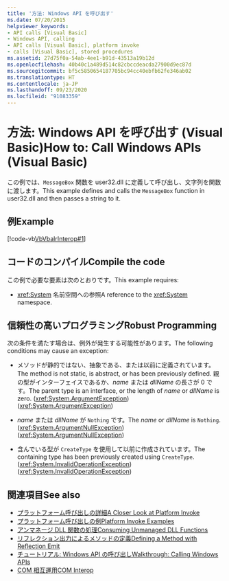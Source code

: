 ```yaml
---
title: '方法: Windows API を呼び出す'
ms.date: 07/20/2015
helpviewer_keywords:
- API calls [Visual Basic]
- Windows API, calling
- API calls [Visual Basic], platform invoke
- calls [Visual Basic], stored procedures
ms.assetid: 27d75f0a-54ab-4ee1-b91d-43513a19b12d
ms.openlocfilehash: 40b40c1a489d514c82cbccdeacda27900d9ec87d
ms.sourcegitcommit: bf5c5850654187705bc94cc40ebfb62fe346ab02
ms.translationtype: HT
ms.contentlocale: ja-JP
ms.lasthandoff: 09/23/2020
ms.locfileid: "91083359"
---
```

# <a name="how-to-call-windows-apis-visual-basic"></a><span data-ttu-id="58529-102">方法: Windows API を呼び出す (Visual Basic)</span><span class="sxs-lookup"><span data-stu-id="58529-102">How to: Call Windows APIs (Visual Basic)</span></span>

<span data-ttu-id="58529-103">この例では、`MessageBox` 関数を user32.dll に定義して呼び出し、文字列を関数に渡します。</span><span class="sxs-lookup"><span data-stu-id="58529-103">This example defines and calls the `MessageBox` function in user32.dll and then passes a string to it.</span></span>  
  
## <a name="example"></a><span data-ttu-id="58529-104">例</span><span class="sxs-lookup"><span data-stu-id="58529-104">Example</span></span>  

 [!code-vb[VbVbalrInterop#1](~/samples/snippets/visualbasic/VS_Snippets_VBCSharp/VbVbalrInterop/VB/Class1.vb#1)]  
  
## <a name="compile-the-code"></a><span data-ttu-id="58529-105">コードのコンパイル</span><span class="sxs-lookup"><span data-stu-id="58529-105">Compile the code</span></span>  

 <span data-ttu-id="58529-106">この例で必要な要素は次のとおりです。</span><span class="sxs-lookup"><span data-stu-id="58529-106">This example requires:</span></span>  
  
- <span data-ttu-id="58529-107"><xref:System> 名前空間への参照</span><span class="sxs-lookup"><span data-stu-id="58529-107">A reference to the <xref:System> namespace.</span></span>  
  
## <a name="robust-programming"></a><span data-ttu-id="58529-108">信頼性の高いプログラミング</span><span class="sxs-lookup"><span data-stu-id="58529-108">Robust Programming</span></span>  

 <span data-ttu-id="58529-109">次の条件を満たす場合は、例外が発生する可能性があります。</span><span class="sxs-lookup"><span data-stu-id="58529-109">The following conditions may cause an exception:</span></span>  
  
- <span data-ttu-id="58529-110">メソッドが静的ではない、抽象である、または以前に定義されています。</span><span class="sxs-lookup"><span data-stu-id="58529-110">The method is not static, is abstract, or has been previously defined.</span></span> <span data-ttu-id="58529-111">親の型がインターフェイスであるか、*name* または *dllName* の長さが 0 です。</span><span class="sxs-lookup"><span data-stu-id="58529-111">The parent type is an interface, or the length of *name* or *dllName* is zero.</span></span> <span data-ttu-id="58529-112">(<xref:System.ArgumentException>)</span><span class="sxs-lookup"><span data-stu-id="58529-112">(<xref:System.ArgumentException>)</span></span>  
  
- <span data-ttu-id="58529-113">*name* または *dllName* が `Nothing` です。</span><span class="sxs-lookup"><span data-stu-id="58529-113">The *name* or *dllName* is `Nothing`.</span></span> <span data-ttu-id="58529-114">(<xref:System.ArgumentNullException>)</span><span class="sxs-lookup"><span data-stu-id="58529-114">(<xref:System.ArgumentNullException>)</span></span>  
  
- <span data-ttu-id="58529-115">含んでいる型が `CreateType` を使用して以前に作成されています。</span><span class="sxs-lookup"><span data-stu-id="58529-115">The containing type has been previously created using `CreateType`.</span></span> <span data-ttu-id="58529-116">(<xref:System.InvalidOperationException>)</span><span class="sxs-lookup"><span data-stu-id="58529-116">(<xref:System.InvalidOperationException>)</span></span>  
  
## <a name="see-also"></a><span data-ttu-id="58529-117">関連項目</span><span class="sxs-lookup"><span data-stu-id="58529-117">See also</span></span>

- [<span data-ttu-id="58529-118">プラットフォーム呼び出しの詳細</span><span class="sxs-lookup"><span data-stu-id="58529-118">A Closer Look at Platform Invoke</span></span>](../../../framework/interop/consuming-unmanaged-dll-functions.md#a-closer-look-at-platform-invoke)
- [<span data-ttu-id="58529-119">プラットフォーム呼び出しの例</span><span class="sxs-lookup"><span data-stu-id="58529-119">Platform Invoke Examples</span></span>](../../../framework/interop/platform-invoke-examples.md)
- [<span data-ttu-id="58529-120">アンマネージ DLL 関数の処理</span><span class="sxs-lookup"><span data-stu-id="58529-120">Consuming Unmanaged DLL Functions</span></span>](../../../framework/interop/consuming-unmanaged-dll-functions.md)
- <span data-ttu-id="58529-121">[リフレクション出力によるメソッドの定義](/previous-versions/dotnet/netframework-4.0/w63y4d4f(v=vs.100))</span><span class="sxs-lookup"><span data-stu-id="58529-121">[Defining a Method with Reflection Emit](/previous-versions/dotnet/netframework-4.0/w63y4d4f(v=vs.100))</span></span>
- [<span data-ttu-id="58529-122">チュートリアル: Windows API の呼び出し</span><span class="sxs-lookup"><span data-stu-id="58529-122">Walkthrough: Calling Windows APIs</span></span>](walkthrough-calling-windows-apis.md)
- [<span data-ttu-id="58529-123">COM 相互運用</span><span class="sxs-lookup"><span data-stu-id="58529-123">COM Interop</span></span>](index.md)
